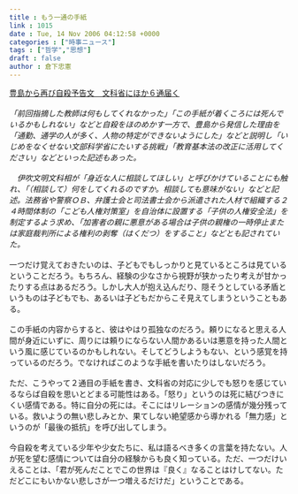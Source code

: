 ```yaml
---
title : もう一通の手紙
link : 1015
date : Tue, 14 Nov 2006 04:12:58 +0000
categories : ["時事ニュース"]
tags : ["哲学","思想"]
draft : false
author : 倉下忠憲
---
```


<A HREF="http://www.iza.ne.jp/news/newsarticle/natnews/education/27553/" TARGET="_blank">豊島から再び自殺予告文　文科省にほか６通届く</A><BR><BR><I>「前回指摘した教師は何もしてくれなかった」「この手紙が着くころには死んでいるかもしれない」などと自殺をほのめかす一方で、豊島から発信した理由を「通勤、通学の人が多く、人物の特定ができないようにした」などと説明し「いじめをなくせない文部科学省にたいする挑戦」「教育基本法の改正に活用してください」などといった記述もあった。<BR><BR>　伊吹文明文科相が「身近な人に相談してほしい」と呼びかけていることにも触れ、「（相談して）何をしてくれるのですか。相談しても意味がない」などと記述。法務省や警察ＯＢ、弁護士会と司法書士会から派遣された人材で組織する２４時間体制の「こども人権対策室」を自治体に設置する「子供の人権安全法」を制定するよう求め、「加害者の親に悪意がある場合は子供の親権の一時停止または家庭裁判所による権利の剥奪（はくだつ）をすること」などとも記されていた。</I><BR><BR>一つだけ覚えておきたいのは、子どもでもしっかりと見ているところは見ているということだろう。もちろん、経験の少なさから視野が狭かったり考えが甘かったりする点はあるだろう。しかし大人が抱え込んだり、隠そうとしている矛盾というものは子どもでも、あるいは子どもだからこそ見えてしまうということもある。<BR><BR>この手紙の内容からすると、彼はやはり孤独なのだろう。頼りになると思える人間が身近にいずに、周りには頼りにならない人間かあるいは悪意を持った人間という風に感じているのかもしれない。そしてどうしようもない、という感覚を持っているのだろう。でなければこのような手紙を書いたりはしないだろう。<BR><BR>ただ、こうやって２通目の手紙を書き、文科省の対応に少しでも怒りを感じているならば自殺を思いとどまる可能性はある。「怒り」というのは死に結びつきにくい感情である。特に自分の死には。そこにはリレーションの感情が幾分残っている。救いようの無い悲しみとか、果てしない絶望感から導かれる「無力感」というのが「最後の抵抗」を呼び出してしまう。<BR><BR>今自殺を考えている少年や少女たちに、私は語るべき多くの言葉を持たない。人が死を望む感情については自分の経験からも良く知っている。ただ、一つだけいえることは、「君が死んだことでこの世界は『良く』なることはけしてない。ただどこにもいかない悲しさが一つ増えるだけだ」ということである。<br><br>
